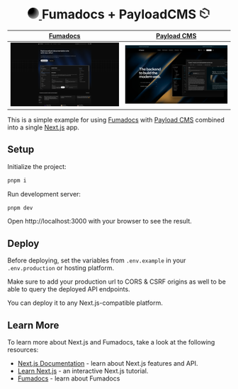 <div align="center">
<h1><strong> <a href="https://fumdocs.dev">
  <img src="public/fumadocs.svg" alt="Fumadocs Symbol" width="25" height="25">
</a> Fumadocs + PayloadCMS <a href="https://payloadcms.com">
  <img src="public/payload-favicon.svg" alt="Payload CMS Symbol" width="25" height="25">
</a> </strong> </h1>
</div>

| [Fumadocs](https://fumadocs.dev) | [Payload CMS](https://payloadcms.com) | 
|-|-|
| ![Fumadocs Landing Page](public/fumadocs-landing-page.png) | ![Payload CMS Landing Page](public/payloadcms-landing-page.png) |

This is a simple example for using [Fumadocs](https://fumadocs.dev) with [Payload CMS](https://payloadcms.com) combined into a single [Next.js](https://nextjs.org) app.

## Setup

Initialize the project:

```bash
pnpm i
```

Run development server:

```bash
pnpm dev
```

Open http://localhost:3000 with your browser to see the result.

## Deploy

Before deploying, set the variables from `.env.example` in your `.env.production` or hosting platform.

Make sure to add your production url to CORS & CSRF origins as well to be able to query the deployed API endpoints.

You can deploy it to any Next.js-compatible platform.

## Learn More

To learn more about Next.js and Fumadocs, take a look at the following
resources:

- [Next.js Documentation](https://nextjs.org/docs) - learn about Next.js
  features and API.
- [Learn Next.js](https://nextjs.org/learn) - an interactive Next.js tutorial.
- [Fumadocs](https://fumadocs.vercel.app) - learn about Fumadocs
